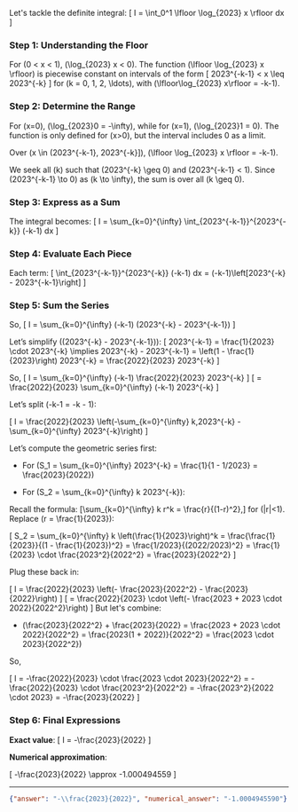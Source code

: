Let's tackle the definite integral:
\[
I = \int_0^1 \lfloor \log_{2023} x \rfloor dx
\]

### Step 1: Understanding the Floor

For \(0 < x < 1\), \(\log_{2023} x < 0\). The function \(\lfloor \log_{2023} x \rfloor\) is piecewise constant on intervals of the form
\[
2023^{-k-1} < x \leq 2023^{-k}
\]
for \(k = 0, 1, 2, \ldots\), with \(\lfloor\log_{2023} x\rfloor = -k-1\).

### Step 2: Determine the Range

For \(x=0\), \(\log_{2023}0 = -\infty\), while for \(x=1\), \(\log_{2023}1 = 0\). The function is only defined for \(x>0\), but the interval includes 0 as a limit.

Over \(x \in (2023^{-k-1}, 2023^{-k}]\), \(\lfloor \log_{2023} x \rfloor = -k-1\).

We seek all \(k\) such that \(2023^{-k} \geq 0\) and \(2023^{-k-1} < 1\). Since \(2023^{-k-1} \to 0\) as \(k \to \infty\), the sum is over all \(k \geq 0\).

### Step 3: Express as a Sum

The integral becomes:
\[
I = \sum_{k=0}^{\infty} \int_{2023^{-k-1}}^{2023^{-k}} (-k-1) dx
\]

### Step 4: Evaluate Each Piece

Each term:
\[
\int_{2023^{-k-1}}^{2023^{-k}} (-k-1) dx = (-k-1)\left[2023^{-k} - 2023^{-k-1}\right]
\]

### Step 5: Sum the Series

So,
\[
I = \sum_{k=0}^{\infty} (-k-1) (2023^{-k} - 2023^{-k-1})
\]

Let’s simplify \((2023^{-k} - 2023^{-k-1})\):
\[
2023^{-k-1} = \frac{1}{2023} \cdot 2023^{-k}
\implies 2023^{-k} - 2023^{-k-1} = \left(1 - \frac{1}{2023}\right) 2023^{-k} = \frac{2022}{2023} 2023^{-k}
\]

So,
\[
I = \sum_{k=0}^{\infty} (-k-1) \frac{2022}{2023} 2023^{-k}
\]
\[
= \frac{2022}{2023} \sum_{k=0}^{\infty} (-k-1) 2023^{-k}
\]

Let’s split \(-k-1 = -k - 1\):

\[
I = \frac{2022}{2023} \left(-\sum_{k=0}^{\infty} k\,2023^{-k} - \sum_{k=0}^{\infty} 2023^{-k}\right)
\]

Let’s compute the geometric series first:

- For \(S_1 = \sum_{k=0}^{\infty} 2023^{-k} = \frac{1}{1 - 1/2023} = \frac{2023}{2022}\)
  
- For \(S_2 = \sum_{k=0}^{\infty} k 2023^{-k}\):

Recall the formula:
\[\sum_{k=0}^{\infty} k r^k = \frac{r}{(1-r)^2},\]
for \(|r|<1\). Replace \(r = \frac{1}{2023}\):

\[
S_2 = \sum_{k=0}^{\infty} k \left(\frac{1}{2023}\right)^k = \frac{\frac{1}{2023}}{(1 - \frac{1}{2023})^2} = \frac{1/2023}{(2022/2023)^2} = \frac{1}{2023} \cdot \frac{2023^2}{2022^2} = \frac{2023}{2022^2}
\]

Plug these back in:

\[
I = \frac{2022}{2023} \left(- \frac{2023}{2022^2} - \frac{2023}{2022}\right)
\]
\[
= \frac{2022}{2023} \cdot \left(- \frac{2023 + 2023 \cdot 2022}{2022^2}\right)
\]
But let's combine:

- \(\frac{2023}{2022^2} + \frac{2023}{2022} = \frac{2023 + 2023 \cdot 2022}{2022^2} = \frac{2023(1 + 2022)}{2022^2} = \frac{2023 \cdot 2023}{2022^2}\)

So,

\[
I = -\frac{2022}{2023} \cdot \frac{2023 \cdot 2023}{2022^2} = -\frac{2022}{2023} \cdot \frac{2023^2}{2022^2} = -\frac{2023^2}{2022 \cdot 2023} = -\frac{2023}{2022}
\]

### Step 6: Final Expressions

**Exact value**:
\[
I = -\frac{2023}{2022}
\]

**Numerical approximation**:

\[
-\frac{2023}{2022} \approx -1.000494559
\]

---

```json
{"answer": "-\\frac{2023}{2022}", "numerical_answer": "-1.0004945590"}
```